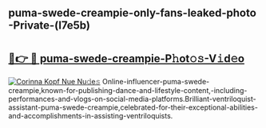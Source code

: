 ## puma-swede-creampie-only-fans​-leaked-photo​-Private-(l7e5b)


# <h2><a href="https://mediaupload.pro?title=puma-swede-creampie&ref=git">🔗👉 🔴 puma-swede-creampie-P𝚑ot𝚘𝚜-V𝚒d𝚎o</a></h2>

[![Corinna Kopf Nue Nu𝚍e𝚜](https://i.imgur.com/0qMVB7G.gif)](https://mediaupload.pro?title=puma-swede-creampie&ref=git)
Online-influencer-puma-swede-creampie,known-for-publishing-dance-and-lifestyle-content,-including-performances-and-vlogs-on-social-media-platforms.Brilliant-ventriloquist-assistant-puma-swede-creampie,celebrated-for-their-exceptional-abilities-and-accomplishments-in-assisting-ventriloquists.  